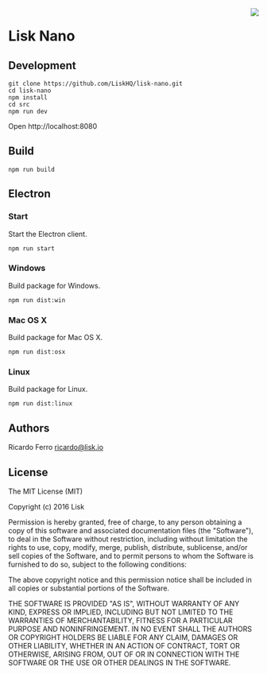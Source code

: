 
<img align="right" src="https://cdn.rawgit.com/feross/standard/master/badge.svg">

# Lisk Nano

## Development

```
git clone https://github.com/LiskHQ/lisk-nano.git
cd lisk-nano
npm install
cd src
npm run dev
```

Open http://localhost:8080

## Build

```
npm run build
```

## Electron

### Start

Start the Electron client.

```
npm run start
```

### Windows

Build package for Windows.

```
npm run dist:win
```

### Mac OS X

Build package for Mac OS X.

```
npm run dist:osx
```

### Linux

Build package for Linux.

```
npm run dist:linux
```

## Authors

Ricardo Ferro <ricardo@lisk.io>

## License

The MIT License (MIT)

Copyright (c) 2016 Lisk

Permission is hereby granted, free of charge, to any person obtaining a copy of this software and associated documentation files (the "Software"), to deal in the Software without restriction, including without limitation the rights to use, copy, modify, merge, publish, distribute, sublicense, and/or sell copies of the Software, and to permit persons to whom the Software is furnished to do so, subject to the following conditions:  

The above copyright notice and this permission notice shall be included in all copies or substantial portions of the Software.

THE SOFTWARE IS PROVIDED "AS IS", WITHOUT WARRANTY OF ANY KIND, EXPRESS OR IMPLIED, INCLUDING BUT NOT LIMITED TO THE WARRANTIES OF MERCHANTABILITY, FITNESS FOR A PARTICULAR PURPOSE AND NONINFRINGEMENT. IN NO EVENT SHALL THE AUTHORS OR COPYRIGHT HOLDERS BE LIABLE FOR ANY CLAIM, DAMAGES OR OTHER LIABILITY, WHETHER IN AN ACTION OF CONTRACT, TORT OR OTHERWISE, ARISING FROM, OUT OF OR IN CONNECTION WITH THE SOFTWARE OR THE USE OR OTHER DEALINGS IN THE SOFTWARE.

